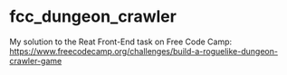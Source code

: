 # fcc_dungeon_crawler
My solution to the Reat Front-End task on Free Code Camp: https://www.freecodecamp.org/challenges/build-a-roguelike-dungeon-crawler-game
